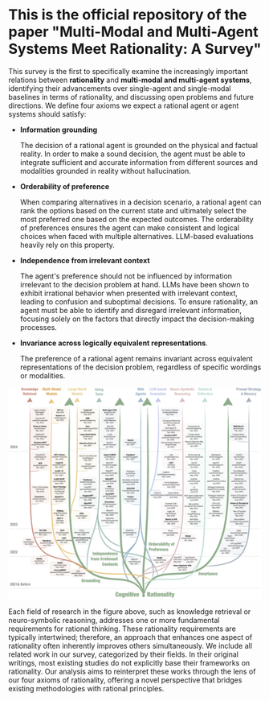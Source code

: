 # This is the official repository of the paper "Multi-Modal and Multi-Agent Systems Meet Rationality: A Survey"

This survey is the first to specifically examine the increasingly important relations between **rationality** and **multi-modal and multi-agent systems**, identifying their advancements over single-agent and single-modal baselines in terms of rationality, and discussing open problems and future directions. We define four axioms we expect a rational agent or agent systems should satisfy: 
- **Information grounding**
  
  The decision of a rational agent is grounded on the physical and factual reality. In order to make a sound decision, the agent must be able to integrate sufficient and accurate information from different sources and modalities grounded in reality without hallucination.
  
- **Orderability of preference**

  When comparing alternatives in a decision scenario, a rational agent can rank the options based on the current state and ultimately select the most preferred one based on the expected outcomes. The orderability of preferences ensures the agent can make consistent and logical choices when faced with multiple alternatives. LLM-based evaluations heavily rely on this property.
  
- **Independence from irrelevant context**

  The agent's preference should not be influenced by information irrelevant to the decision problem at hand. LLMs have been shown to exhibit irrational behavior when presented with irrelevant context, leading to confusion and suboptimal decisions. To ensure rationality, an agent must be able to identify and disregard irrelevant information, focusing solely on the factors that directly impact the decision-making processes.

- **Invariance across logically equivalent representations**.

  The preference of a rational agent remains invariant across equivalent representations of the decision problem, regardless of specific wordings or modalities.


<p align="center">
<img src=tree.png />
</p>


Each field of research in the figure above, such as knowledge retrieval or neuro-symbolic reasoning, addresses one or more fundamental requirements for rational thinking. These rationality requirements are typically intertwined; therefore, an approach that enhances one aspect of rationality often inherently improves others simultaneously. We include all related work in our survey, categorized by their fields. In their original writings, most existing studies do not explicitly base their frameworks on rationality. Our analysis aims to reinterpret these works through the lens of our four axioms of rationality, offering a novel perspective that bridges existing methodologies with rational principles.
